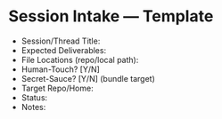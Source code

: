 # Session Intake — Template

- Session/Thread Title:
- Expected Deliverables:
- File Locations (repo/local path):
- Human-Touch? [Y/N]
- Secret-Sauce? [Y/N] (bundle target)
- Target Repo/Home:
- Status:
- Notes:
